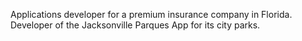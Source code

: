 Applications developer for a premium insurance company in Florida. Developer of the Jacksonville Parques App for its city parks.
